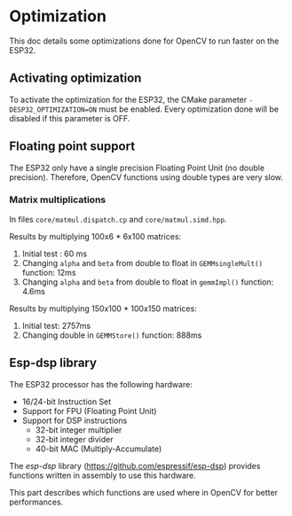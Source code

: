 # Optimization

This doc details some optimizations done for OpenCV to run faster on the ESP32.



Activating optimization
----------------------------

To activate the optimization for the ESP32, the CMake parameter `-DESP32_OPTIMIZATION=ON` must be enabled. Every optimization done will be disabled if this parameter is OFF.



## Floating point support

The ESP32 only have a single precision Floating Point Unit (no double precision). Therefore, OpenCV functions using double types are very slow.



### Matrix  multiplications

In files `core/matmul.dispatch.cp` and `core/matmul.simd.hpp`.

Results by multiplying 100x6 * 6x100 matrices:

1. Initial test : 60 ms
2. Changing `alpha` and `beta` from double to float in `GEMMsingleMult()` function: 12ms
3. Changing `alpha` and `beta` from double to float in `gemmImpl()` function: 4.6ms



Results by multiplying 150x100 * 100x150 matrices: 

1. Initial test: 2757ms
2. Changing double in `GEMMStore()` function: 888ms





## Esp-dsp library

The ESP32 processor has the following hardware: 

* 16/24-bit Instruction Set
* Support for FPU (Floating Point Unit) 
* Support for DSP instructions 
  * 32-bit integer multiplier
  * 32-bit integer divider 
  * 40-bit MAC (Multiply-Accumulate)



The *esp-dsp* library (https://github.com/espressif/esp-dsp) provides functions written in assembly to use this hardware.

This part describes which functions are used where in OpenCV for better performances. 

